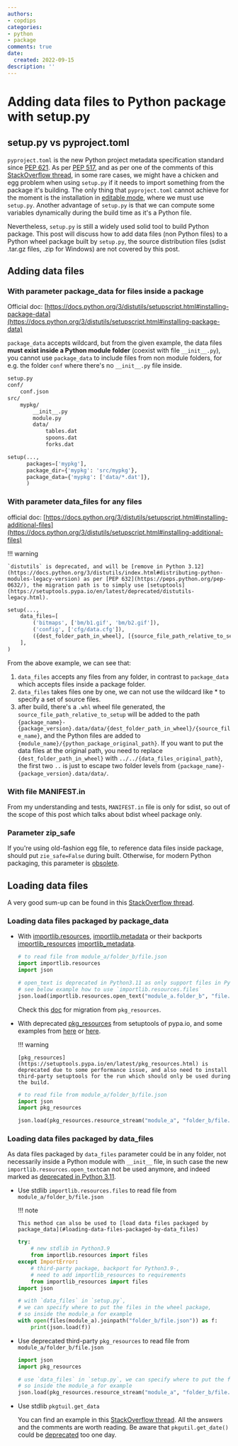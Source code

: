 ```yaml
---
authors:
- copdips
categories:
- python
- package
comments: true
date:
  created: 2022-09-15
description: ''
---
```


# Adding data files to Python package with setup.py

<!-- more -->

## setup.py vs pyproject.toml

`pyproject.toml` is the new Python project metadata specification standard since [PEP 621](https://peps.python.org/pep-0621/). As per [PEP 517](https://www.python.org/dev/peps/pep-0517/), and as per one of the comments of this [StackOverflow thread](https://stackoverflow.com/a/62983901/5095636), in some rare cases, we might have a chicken and egg problem when using `setup.py` if it needs to import something from the package it's building. The only thing that `pyproject.toml` cannot achieve for the moment is the installation in [editable mode](https://packaging.python.org/en/latest/guides/distributing-packages-using-setuptools/#working-in-development-mode), where we must use `setup.py`. Another advantage of `setup.py` is that we can compute some variables dynamically during the build time as it's a Python file.

Nevertheless, `setup.py` is still a widely used solid tool to build Python package. This post will discuss how to add data files (non Python files) to a Python wheel package built by `setup.py`, the source distribution files (sdist .tar.gz files, .zip for Windows) are not covered by this post.

## Adding data files

### With parameter package_data for files inside a package

Official doc: [https://docs.python.org/3/distutils/setupscript.html#installing-package-data](https://docs.python.org/3/distutils/setupscript.html#installing-package-data)

`package_data` accepts wildcard, but from the given example, the data files **must exist inside a Python module folder** (coexist with file `__init__.py`), you cannot use `package_data` to include files from non module folders, for e.g. the folder `conf` where there's no `__init__.py` file inside.

```bash
setup.py
conf/
    conf.json
src/
    mypkg/
        __init__.py
        module.py
        data/
            tables.dat
            spoons.dat
            forks.dat
```

```python
setup(...,
      packages=['mypkg'],
      package_dir={'mypkg': 'src/mypkg'},
      package_data={'mypkg': ['data/*.dat']},
      )
```

### With parameter data_files for any files

official doc: [https://docs.python.org/3/distutils/setupscript.html#installing-additional-files](https://docs.python.org/3/distutils/setupscript.html#installing-additional-files)

!!! warning

    `distutils` is deprecated, and will be [remove in Python 3.12](https://docs.python.org/3/distutils/index.html#distributing-python-modules-legacy-version) as per [PEP 632](https://peps.python.org/pep-0632/), the migration path is to simply use [setuptools](https://setuptools.pypa.io/en/latest/deprecated/distutils-legacy.html).

```python
setup(...,
    data_files=[
        ('bitmaps', ['bm/b1.gif', 'bm/b2.gif']),
        ('config', ['cfg/data.cfg']),
        ({dest_folder_path_in_wheel}, [{source_file_path_relative_to_setup.py_script}]),
    ],
)
```

From the above example, we can see that:

1. `data_files` accepts any files from any folder, in contrast to `package_data` which accepts files inside a package folder.
2. `data_files` takes files one by one, we can not use the wildcard like * to specify a set of source files.
3. after build, there's a `.whl` wheel file generated, the `source_file_path_relative_to_setup` will be added to the path `{package_name}-{package_version}.data/data/{dest_folder_path_in_wheel}/{source_file_name}`, and the Python files are added to `{module_name}/{python_package_original_path}`. If you want to put the data files at the original path, you need to replace `{dest_folder_path_in_wheel}` with `../../{data_files_original_path}`, the first two `..` is just to escape two folder levels from `{package_name}-{package_version}.data/data/`.

### With file MANIFEST.in

From my understanding and tests, `MANIFEST.in` file is only for sdist, so out of the scope of this post which talks about bdist wheel package only.

### Parameter zip_safe

If you're using old-fashion egg file, to reference data files inside package, should put `zie_safe=False` during built. Otherwise, for modern Python packaging, this parameter is [obsolete](https://setuptools.pypa.io/en/latest/deprecated/zip_safe.html#understanding-the-zip-safe-flag).

## Loading data files

A very good sum-up can be found in this [StackOverflow thread](https://stackoverflow.com/a/58941536/5095636).

### Loading data files packaged by package_data

* With [importlib.resources](https://docs.python.org/3/library/importlib.html#module-importlib.resources), [importlib.metadata](https://docs.python.org/3/library/importlib.metadata.html) or their backports [importlib_resources](https://pypi.org/project/importlib_resources) [importlib_metadata](https://pypi.org/project/importlib_metadata).

  ```python
  # to read file from module_a/folder_b/file.json
  import importlib.resources
  import json

  # open_text is deprecated in Python3.11 as only support files in Python modules
  # see below example how to use `importlib.resources.files`
  json.load(importlib.resources.open_text("module_a.folder_b", "file.json"))
  ```

  Check this [doc](https://importlib-resources.readthedocs.io/en/latest/migration.html#migration-guide) for migration from `pkg_resources`.

* With deprecated [pkg_resources](https://setuptools.pypa.io/en/latest/pkg_resources.html#) from setuptools of pypa.io, and some examples from [here](https://godatadriven.com/blog/a-practical-guide-to-setuptools-and-pyproject-toml/) or [here](https://dbx.readthedocs.io/en/latest/guides/python/packaging_files/#using-the-referenced-files).

  !!! warning

      [pkg_resources](https://setuptools.pypa.io/en/latest/pkg_resources.html) is deprecated due to some performance issue, and also need to install third-party setuptools for the run which should only be used during the build.

  ```python
  # to read file from module_a/folder_b/file.json
  import json
  import pkg_resources

  json.load(pkg_resources.resource_stream("module_a", "folder_b/file.json"))
  ```

### Loading data files packaged by data_files

As data files packaged by `data_files` parameter could be in any folder, not necessarily inside a Python module with `__init__` file, in such case the new `importlib.resources.open_text`can not be used anymore, and indeed marked as [deprecated in Python 3.11](https://docs.python.org/3.11/library/importlib.resources.html?highlight=read_text#deprecated-functions).

* Use stdlib `importlib.resources.files` to read file from `module_a/folder_b/file.json`

  !!! note

      This method can also be used to [load data files packaged by package_data](#loading-data-files-packaged-by-data_files)

  ```python
  try:
      # new stdlib in Python3.9
      from importlib.resources import files
  except ImportError:
      # third-party package, backport for Python3.9-,
      # need to add importlib_resources to requirements
      from importlib_resources import files
  import json

  # with `data_files` in `setup.py`,
  # we can specify where to put the files in the wheel package,
  # so inside the module_a for example
  with open(files(module_a).joinpath("folder_b/file.json")) as f:
      print(json.load(f))
  ```

* Use deprecated third-party `pkg_resources` to read file from `module_a/folder_b/file.json`

  ```python
  import json
  import pkg_resources

  # use `data_files` in `setup.py`, we can specify where to put the files,
  # so inside the module_a for example
  json.load(pkg_resources.resource_stream("module_a", "folder_b/file.json"))
  ```

* Use stdlib `pkgtuil.get_data`

  You can find an example in this [StackOverflow thread](https://stackoverflow.com/a/58941536/5095636). All the answers and the comments are worth reading. Be aware that `pkgutil.get_date()` could be [deprecated](https://gitlab.com/python-devs/importlib_resources/-/issues/58#note_329352693) too one day.
